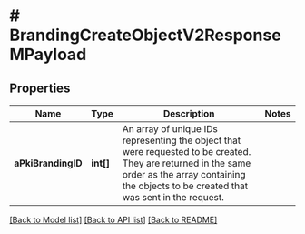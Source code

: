 # # BrandingCreateObjectV2ResponseMPayload

## Properties

Name | Type | Description | Notes
------------ | ------------- | ------------- | -------------
**aPkiBrandingID** | **int[]** | An array of unique IDs representing the object that were requested to be created.  They are returned in the same order as the array containing the objects to be created that was sent in the request. |

[[Back to Model list]](../../README.md#models) [[Back to API list]](../../README.md#endpoints) [[Back to README]](../../README.md)
